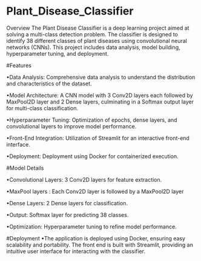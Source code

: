 # Plant_Disease_Classifier
Overview
The Plant Disease Classifier is a deep learning project aimed at solving a multi-class detection problem. The classifier is designed to identify 38 different classes of plant diseases using convolutional neural networks (CNNs). This project includes data analysis, model building, hyperparameter tuning, and deployment.

#Features

•Data Analysis: Comprehensive data analysis to understand the distribution and characteristics of the dataset.

•Model Architecture: A CNN model with 3 Conv2D layers each followed by MaxPool2D layer and 2 Dense layers, culminating in a Softmax output layer for multi-class classification.

•Hyperparameter Tuning: Optimization of epochs, dense layers, and convolutional layers to improve model performance.

•Front-End Integration: Utilization of Streamlit for an interactive front-end interface.

•Deployment: Deployment using Docker for containerized execution.


#Model Details

•Convolutional Layers: 3 Conv2D layers for feature extraction.

•MaxPool layers : Each Conv2D layer is followed by a MaxPool2D layer

•Dense Layers: 2 Dense layers for classification.

•Output: Softmax layer for predicting 38 classes.

•Optimization: Hyperparameter tuning to refine model performance.


#Deployment
•The application is deployed using Docker, ensuring easy scalability and portability. The front end is built with Streamlit, providing an intuitive user interface for interacting with the classifier.
